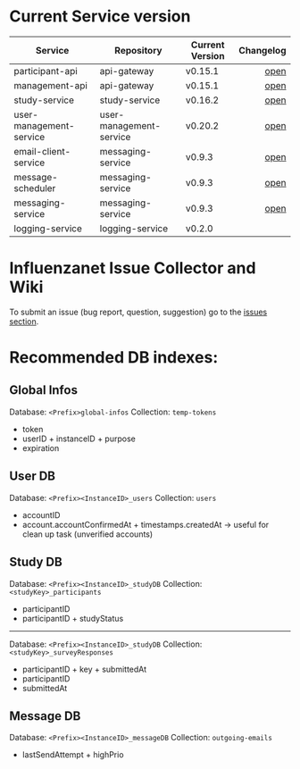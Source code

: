 # Current Service version

| Service        | Repository           | Current Version  | Changelog |
| -------------- | -------------------- | -----------------| ---------:|
| participant-api      | api-gateway | v0.15.1 | [open](https://github.com/influenzanet/api-gateway/blob/master/CHANGELOG.md) |
| management-api      | api-gateway | v0.15.1 |  [open](https://github.com/influenzanet/api-gateway/blob/master/CHANGELOG.md) |
| study-service      | study-service | v0.16.2 |  [open](https://github.com/influenzanet/study-service/blob/master/CHANGELOG.md) |
| user-management-service      | user-management-service | v0.20.2 |  [open](https://github.com/influenzanet/user-management-service/blob/master/CHANGELOG.md) |
| email-client-service      | messaging-service | v0.9.3 |  [open](https://github.com/influenzanet/messaging-service/blob/master/CHANGELOG.md) |
| message-scheduler      | messaging-service | v0.9.3 | [open](https://github.com/influenzanet/messaging-service/blob/master/CHANGELOG.md) |
| messaging-service      | messaging-service | v0.9.3 | [open](https://github.com/influenzanet/messaging-service/blob/master/CHANGELOG.md) |
| logging-service      | logging-service | v0.2.0 | |


# Influenzanet Issue Collector and Wiki

To submit an issue (bug report, question, suggestion) go to the [issues section](https://github.com/influenzanet/influenzanet/issues).

# Recommended DB indexes:

## Global Infos
Database: 
```<Prefix>global-infos```
Collection: 
```temp-tokens```

- token
- userID + instanceID + purpose
- expiration

## User DB
Database: 
```<Prefix><InstanceID>_users```
Collection: 
```users```

- accountID
- account.accountConfirmedAt + timestamps.createdAt -> useful for clean up task (unverified accounts)

## Study DB
Database: 
```<Prefix><InstanceID>_studyDB```
Collection: 
```<studyKey>_participants```

- participantID
- participantID + studyStatus

---

Database: 
```<Prefix><InstanceID>_studyDB```
Collection: 
```<studyKey>_surveyResponses```

- participantID + key + submittedAt
- participantID
- submittedAt

## Message DB

Database:
```<Prefix><InstanceID>_messageDB```
Collection: 
```outgoing-emails```
- lastSendAttempt + highPrio
